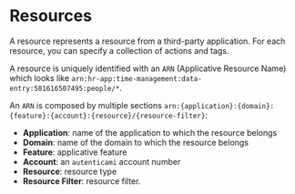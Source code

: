# Resources

A resource represents a resource from a third-party application.
For each resource, you can specify a collection of actions and tags.

A resource is uniquely identified with an `ARN` (Applicative Resource Name) which looks like `arn:hr-app:time-management:data-entry:581616507495:people/*`.

An `ARN` is composed by multiple sections `arn:{application}:{domain}:{feature}:{account}:{resource}/{resource-filter}`:

- **Application**: name of the application to which the resource belongs
- **Domain**: name of the domain to which the resource belongs
- **Feature**: applicative feature
- **Account**: an `autenticami` account number
- **Resource**: resource type
- **Resource Filter**: resource filter.
